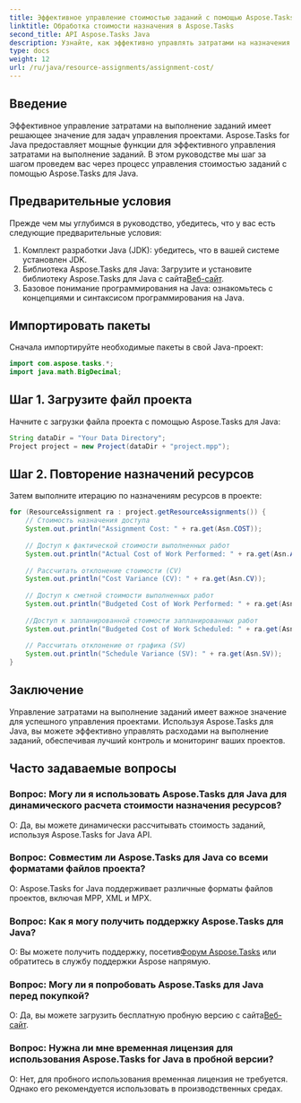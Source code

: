 ```yaml
---
title: Эффективное управление стоимостью заданий с помощью Aspose.Tasks
linktitle: Обработка стоимости назначения в Aspose.Tasks
second_title: API Aspose.Tasks Java
description: Узнайте, как эффективно управлять затратами на назначения в Aspose.Tasks для Java. Пошаговое руководство по эффективному управлению ресурсами проекта.
type: docs
weight: 12
url: /ru/java/resource-assignments/assignment-cost/
---
```

## Введение
Эффективное управление затратами на выполнение заданий имеет решающее значение для задач управления проектами. Aspose.Tasks for Java предоставляет мощные функции для эффективного управления затратами на выполнение заданий. В этом руководстве мы шаг за шагом проведем вас через процесс управления стоимостью заданий с помощью Aspose.Tasks для Java.
## Предварительные условия
Прежде чем мы углубимся в руководство, убедитесь, что у вас есть следующие предварительные условия:
1. Комплект разработки Java (JDK): убедитесь, что в вашей системе установлен JDK.
2.  Библиотека Aspose.Tasks для Java: Загрузите и установите библиотеку Aspose.Tasks для Java с сайта[Веб-сайт](https://releases.aspose.com/tasks/java/).
3. Базовое понимание программирования на Java: ознакомьтесь с концепциями и синтаксисом программирования на Java.

## Импортировать пакеты
Сначала импортируйте необходимые пакеты в свой Java-проект:
```java
import com.aspose.tasks.*;
import java.math.BigDecimal;
```
## Шаг 1. Загрузите файл проекта
Начните с загрузки файла проекта с помощью Aspose.Tasks для Java:
```java
String dataDir = "Your Data Directory";
Project project = new Project(dataDir + "project.mpp");
```
## Шаг 2. Повторение назначений ресурсов
Затем выполните итерацию по назначениям ресурсов в проекте:
```java
for (ResourceAssignment ra : project.getResourceAssignments()) {
    // Стоимость назначения доступа
    System.out.println("Assignment Cost: " + ra.get(Asn.COST));
    
    // Доступ к фактической стоимости выполненных работ
    System.out.println("Actual Cost of Work Performed: " + ra.get(Asn.ACWP));
    
    // Рассчитать отклонение стоимости (CV)
    System.out.println("Cost Variance (CV): " + ra.get(Asn.CV));
    
    // Доступ к сметной стоимости выполненных работ
    System.out.println("Budgeted Cost of Work Performed: " + ra.get(Asn.BCWP));
    
    //Доступ к запланированной стоимости запланированных работ
    System.out.println("Budgeted Cost of Work Scheduled: " + ra.get(Asn.BCWS));
    
    // Рассчитать отклонение от графика (SV)
    System.out.println("Schedule Variance (SV): " + ra.get(Asn.SV));
}
```

## Заключение
Управление затратами на выполнение заданий имеет важное значение для успешного управления проектами. Используя Aspose.Tasks для Java, вы можете эффективно управлять расходами на выполнение заданий, обеспечивая лучший контроль и мониторинг ваших проектов.
## Часто задаваемые вопросы
### Вопрос: Могу ли я использовать Aspose.Tasks для Java для динамического расчета стоимости назначения ресурсов?
О: Да, вы можете динамически рассчитывать стоимость заданий, используя Aspose.Tasks for Java API.
### Вопрос: Совместим ли Aspose.Tasks для Java со всеми форматами файлов проекта?
О: Aspose.Tasks for Java поддерживает различные форматы файлов проектов, включая MPP, XML и MPX.
### Вопрос: Как я могу получить поддержку Aspose.Tasks для Java?
 О: Вы можете получить поддержку, посетив[Форум Aspose.Tasks](https://forum.aspose.com/c/tasks/15) или обратитесь в службу поддержки Aspose напрямую.
### Вопрос: Могу ли я попробовать Aspose.Tasks для Java перед покупкой?
 О: Да, вы можете загрузить бесплатную пробную версию с сайта[Веб-сайт](https://releases.aspose.com/).
### Вопрос: Нужна ли мне временная лицензия для использования Aspose.Tasks for Java в пробной версии?
О: Нет, для пробного использования временная лицензия не требуется. Однако его рекомендуется использовать в производственных средах.